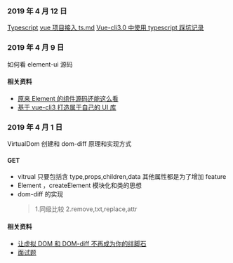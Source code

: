 ### 2019 年 4 月 12 日

[Typescript](https://ts.xcatliu.com/)
[vue 项目接入 ts.md](https://note.youdao.com/ynoteshare1/index.html?id=d2e1a490750c9f6854fc55e69db31877&type=note)
[Vue-cli3.0 中使用 typescript 踩坑记录](./docs/Vue-cli3.0中使用typescript踩坑记录.md)

### 2019 年 4 月 9 日

如何看 element-ui 源码

#### 相关资料

- [原来 Element 的组件源码还能这么看](https://juejin.im/post/5c9cfa24f265da60ef63600f)
- [基于 vue-cli3 打造属于自己的 UI 库](https://juejin.im/post/5c95c61f6fb9a070c40acf65)

### 2019 年 4 月 1 日

VirtualDom 创建和 dom-diff 原理和实现方式

#### GET

- vitrual 只要包括含 type,props,children,data 其他属性都是为了增加 feature
- Element ，createElement 模块化和类的思想
- dom-diff 的实现
  > 1.同级比较
  > 2.remove,txt,replace,attr

#### 相关资料

- [让虚拟 DOM 和 DOM-diff 不再成为你的绊脚石](https://juejin.im/post/5c8e5e4951882545c109ae9c)
- [面试题](https://juejin.im/post/5ca0425e51882567ce181037#heading-28)
